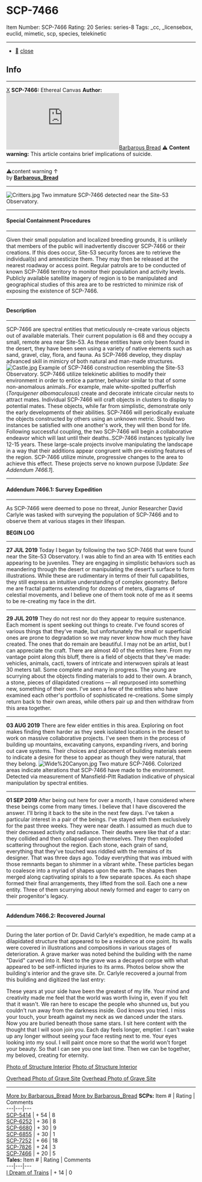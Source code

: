 # SCP-7466
Item Number: SCP-7466
Rating: 20
Series: series-8
Tags: _cc, _licensebox, euclid, mimetic, scp, species, telekinetic

---

  * [](javascript:;)
[close](javascript:;)
## Info
* * *
[X](javascript:;)
**SCP-7466:** Ethereal Canvas
**Author:** [![Barbarous Bread](https://www.wikidot.com/avatar.php?userid=6880816&amp;size=small&amp;timestamp=1735053114)](http://www.wikidot.com/user:info/barbarous-bread)[Barbarous Bread](http://www.wikidot.com/user:info/barbarous-bread)
⚠️ **Content warning:** This article contains brief implications of suicide.
* * *

⚠️content warning ↑  
by **[Barbarous_Bread](/barbarous-bread-box)**
* * *
![Critters.jpg](https://scp-wiki.wikidot.com/local--files/scp-7466/Critters.jpg)
Two immature SCP-7466 detected near the Site-53 Observatory.
* * *
#### Special Containment Procedures
* * *
  
Given their small population and localized breeding grounds, it is unlikely that members of the public will inadvertently discover SCP-7466 or their creations. If this does occur, Site-53 security forces are to retrieve the individual(s) and amnesticize them. They may then be released at the nearest roadway or access point.
Regular patrols are to be conducted of known SCP-7466 territory to monitor their population and activity levels.
Publicly available satellite imagery of region is to be manipulated and geographical studies of this area are to be restricted to minimize risk of exposing the existence of SCP-7466.
* * *
#### Description
* * *
  
SCP-7466 are spectral entities that meticulously re-create various objects out of available materials. Their current population is 68 and they occupy a small, remote area near Site-53. As these entities have only been found in the desert, they have been seen using a variety of native elements such as sand, gravel, clay, flora, and fauna. As SCP-7466 develop, they display advanced skill in mimicry of both natural and man-made structures.
![Castle.jpg](https://scp-wiki.wikidot.com/local--files/scp-7466/Castle.jpg)
Example of SCP-7466 construction resembling the Site-53 Observatory.
SCP-7466 utilize telekinetic abilities to modify their environment in order to entice a partner, behavior similar to that of some non-anomalous animals..For example, male white-spotted pufferfish (_Torquigener albomaculosus_) create and decorate intricate circular nests to attract mates. Individual SCP-7466 will craft objects in clusters to display to potential mates. These objects, while far from simplistic, demonstrate only the early developments of their abilities. SCP-7466 will periodically evaluate the objects constructed by others using an unknown metric. Should two instances be satisfied with one another's work, they will then bond for life.
Following successful coupling, the two SCP-7466 will begin a collaborative endeavor which will last until their deaths..SCP-7466 instances typically live 12-15 years. These large-scale projects involve manipulating the landscape in a way that their additions appear congruent with pre-existing features of the region. SCP-7466 utilize minute, progressive changes to the area to achieve this effect. These projects serve no known purpose [Update: _See Addendum 7466.1_].
* * *
#### Addendum 7466.1: Survey Expedition
* * *
  
As SCP-7466 were deemed to pose no threat, Junior Researcher David Carlyle was tasked with surveying the population of SCP-7466 and to observe them at various stages in their lifespan.  

**BEGIN LOG**
* * *
**27 JUL 2019**
Today I began by following the two SCP-7466 that were found near the Site-53 Observatory. I was able to find an area with 15 entities each appearing to be juveniles. They are engaging in simplistic behaviors such as meandering through the desert or manipulating the desert's surface to form illustrations. While these are rudimentary in terms of their full capabilities, they still express an intuitive understanding of complex geometry.
Before me are fractal patterns extending for dozens of meters, diagrams of celestial movements, and I believe one of them took note of me as it seems to be re-creating my face in the dirt.
* * *
**29 JUL 2019**
They do not rest nor do they appear to require sustenance. Each moment is spent seeking out things to create. I've found scores of various things that they've made, but unfortunately the small or superficial ones are prone to degradation so we may never know how much they have created. The ones that do remain are beautiful.
I may not be an artist, but I can appreciate the craft.
There are almost 40 of the entities here. From my vantage point along this bluff, there is a field of objects that they've made: vehicles, animals, cacti, towers of intricate and interwoven spirals at least 30 meters tall. Some complete and many in progress.
The young are scurrying about the objects finding materials to add to their own. A branch, a stone, pieces of dilapidated creations — all repurposed into something new, something of their own.
I've seen a few of the entities who have examined each other's portfolio of sophisticated re-creations. Some simply return back to their own areas, while others pair up and then withdraw from this area together.
* * *
**03 AUG 2019**
There are few elder entities in this area. Exploring on foot makes finding them harder as they seek isolated locations in the desert to work on massive collaborative projects. I've seen them in the process of building up mountains, excavating canyons, expanding rivers, and boring out cave systems. Their choices and placement of building materials seem to indicate a desire for these to appear as though they were natural, that they belong.
![Wide%20Canyon.jpg](https://scp-wiki.wdfiles.com/local--files/scp-7466/Wide%20Canyon.jpg)
Two mature SCP-7466. Colorized areas indicate alterations that SCP-7466 have made to the environment. Detected via measurement of Mansfield-Pitt Radiation indicative of physical manipulation by spectral entities.
* * *
**01 SEP 2019**
After being out here for over a month, I have considered where these beings come from many times.
I believe that I have discovered the answer. I'll bring it back to the site in the next few days.
I've taken a particular interest in a pair of the beings. I've stayed with them exclusively for the past three weeks. They were near death. I assumed as much due to their decreased activity and radiance.
Their deaths were like that of a star: they collided and then collapsed upon themselves. They then exploded scattering throughout the region. Each stone, each grain of sand, everything that they've touched was riddled with the remains of its designer.
That was three days ago.
Today everything that was imbued with those remnants began to shimmer in a vibrant white. These particles began to coalesce into a myriad of shapes upon the earth. The shapes then merged along captivating spirals to a few separate spaces. As each shape formed their final arrangements, they lifted from the soil.
Each one a new entity. Three of them scurrying about newly formed and eager to carry on their progenitor's legacy.
  

* * *
#### Addendum 7466.2: Recovered Journal
* * *
  
During the later portion of Dr. David Carlyle's expedition, he made camp at a dilapidated structure that appeared to be a residence at one point. Its walls were covered in illustrations and compositions in various stages of deterioration.
A grave marker was noted behind the building with the name "David" carved into it. Next to the grave was a decayed corpse with what appeared to be self-inflicted injuries to its arms.
Photos below show the building's interior and the grave site.
Dr. Carlyle recovered a journal from this building and digitized the last entry:  

These years at your side have been the greatest of my life. Your mind and creativity made me feel that the world was worth living in, even if you felt that it wasn't. We ran here to escape the people who shunned us, but you couldn't run away from the darkness inside. God knows you tried.
I miss your touch, your breath against my neck as we danced under the stars.
Now you are buried beneath those same stars.
I sit here content with the thought that I will soon join you. Each day feels longer, emptier. I can't wake up any longer without seeing your face resting next to me. Your eyes looking into my soul.
I will paint once more so that the world won't forget your beauty. So that I can see you one last time.
Then we can be together, my beloved, creating for eternity.
  

[Photo of Structure Interior](javascript:;)
[Photo of Structure Interior](javascript:;)
  
  
  

[Overhead Photo of Grave Site](javascript:;)
[Overhead Photo of Grave Site](javascript:;)
  

* * *
  

[More by Barbarous_Bread](javascript:;)
[More by Barbarous_Bread](javascript:;)
**SCPs:**
Item # | Rating | Comments  
---|---|---  
[SCP-5414](/scp-5414) | \+ 54 | 8  
[SCP-6252](/scp-6252) | \+ 36 | 8  
[SCP-6680](/scp-6680) | \+ 30 | 9  
[SCP-6855](/scp-6855) | \+ 30 | 1  
[SCP-7252](/scp-7252) | \+ 66 | 18  
[SCP-7826](/scp-7826) | \+ 24 | 3  
[SCP-7466](/scp-7466) | \+ 20 | 5  
**Tales:**
Item # | Rating | Comments  
---|---|---  
[I Dream of Trains](/i-dream-of-trains) | \+ 14 | 0  
  